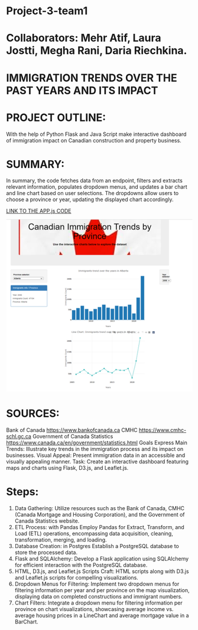 # Project-3-team1
# Collaborators: Mehr Atif, Laura Jostti, Megha Rani, Daria Riechkina.

# IMMIGRATION TRENDS OVER THE PAST YEARS AND ITS IMPACT

# PROJECT OUTLINE:
With the help of Python Flask and Java Script make interactive dashboard of immigration impact
on Canadian construction and property business.



# SUMMARY:
In summary, the code fetches data from an endpoint, filters and extracts relevant information, populates dropdown menus, and updates a bar chart and line chart based on user selections. The dropdowns allow users to choose a province or year, updating the displayed chart accordingly.

[LINK TO THE APP.js CODE](/Project-3-team1/blob/main/static/js/app.js)


![The screenshot](/screenshots/Screenshot%202023-12-12%20182816.png)
# SOURCES:
Bank of Canada https://www.bankofcanada.ca
CMHC https://www.cmhc-schl.gc.ca
Government of Canada Statistics https://www.canada.ca/en/government/statistics.html
Goals Express Main Trends: Illustrate key trends in the immigration process and its impact on businesses.
Visual Appeal: Present immigration data in an accessible and visually appealing manner.
Task: Create an interactive dashboard featuring maps and charts using Flask, D3.js, and Leaflet.js.
 # Steps:
1. Data Gathering: Utilize resources such as the Bank of Canada, CMHC (Canada Mortgage and Housing Corporation), and the Government of Canada Statistics website.
2. ETL Process: with Pandas Employ Pandas for Extract, Transform, and Load (ETL) operations, encompassing data acquisition, cleaning, transformation, merging, and loading.
3. Database Creation: in Postgres Establish a PostgreSQL database to store the processed data.
4. Flask and SQLAlchemy: Develop a Flask application using SQLAlchemy for efficient interaction with the PostgreSQL database.
5. HTML, D3.js, and Leaflet.js Scripts Craft: HTML scripts along with D3.js and Leaflet.js scripts for compelling visualizations.
6. Dropdown Menus for Filtering: Implement two dropdown menus for filtering information per year and per province on the map visualization, displaying data on completed constructions and immigrant numbers.
7. Chart Filters: Integrate a dropdown menu for filtering information per province on chart visualizations, showcasing average income vs. average housing prices in a LineChart and average mortgage value in a BarChart.








